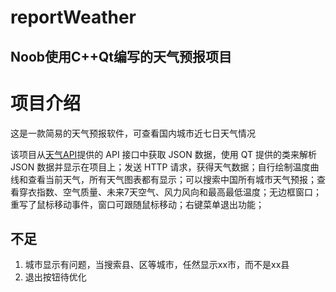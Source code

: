 # reportWeather
## Noob使用C++Qt编写的天气预报项目
# 项目介绍
这是一款简易的天气预报软件，可查看国内城市近七日天气情况

该项目从[天气API](http://www.tianqiapi.com/)提供的 API 接口中获取 JSON 数据，使用 QT 提供的类来解析 JSON 数据并显示在项目上；发送 HTTP 请求，获得天气数据；自行绘制温度曲线和查看当前天气，所有天气图表都有显示；可以搜索中国所有城市天气预报；查看穿衣指数、空气质量、未来7天空气、风力风向和最高最低温度；无边框窗口；重写了鼠标移动事件，窗口可跟随鼠标移动；右键菜单退出功能；
## 不足
1. 城市显示有问题，当搜索县、区等城市，任然显示xx市，而不是xx县
2. 退出按钮待优化
